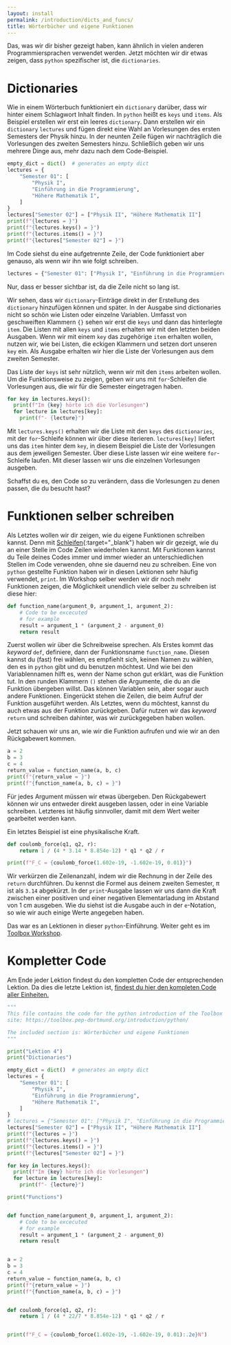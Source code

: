 ```yaml
---
layout: install
permalink: /introduction/dicts_and_funcs/
title: Wörterbücher und eigene Funktionen
---
```


Das, was wir dir bisher gezeigt haben, kann ähnlich
in vielen anderen Programmiersprachen verwendet werden.
Jetzt möchten wir dir etwas zeigen, dass `python` spezifischer ist,
die `dictionaries`.

# Dictionaries

Wie in einem Wörterbuch funktioniert ein `dictionary` darüber,
dass wir hinter einem Schlagwort Inhalt finden.
In `python` heißt es `keys` und `items`.
Als Beispiel erstellen wir erst ein leeres `dictionary`.
Dann erstellen wir ein `dictionary` `lectures`
und fügen direkt eine Wahl an Vorlesungen
des ersten Semesters der Physik hinzu.
In der neunten Zeile fügen wir nachträglich die Vorlesungen
des zweiten Semesters hinzu.
Schließlich geben wir uns mehrere Dinge aus,
mehr dazu nach dem Code-Beispiel.
```python
empty_dict = dict()  # generates an empty dict
lectures = {
    "Semester 01": [
        "Physik I",
        "Einführung in die Programmierung",
        "Höhere Mathematik I",
    ]
}
lectures["Semester 02"] = ["Physik II", "Höhere Mathematik II"]
print(f"{lectures = }")
print(f"{lectures.keys() = }")
print(f"{lectures.items() = }")
print(f"{lectures["Semester 02"] = }")
```
Im Code siehst du eine aufgetrennte Zeile,
der Code funktioniert aber genauso,
als wenn wir ihn wie folgt schreiben.
```python
lectures = {"Semester 01": ["Physik I", "Einführung in die Programmierung", "Höhere Mathematik I"]}
```
Nur, dass er besser sichtbar ist, da die Zeile nicht so lang ist.

Wir sehen, dass wir `dictionary`-Einträge direkt in der Erstellung
des `dictionary` hinzufügen können und später.
In der Ausgabe sind dictionaries nicht so schön wie Listen oder
einzelne Variablen.
Umfasst von geschweiften Klammern `{}` sehen wir erst die `keys`
und dann das hinterlegte `item`.
Die Listen mit allen `keys` und `items` erhalten wir
mit den letzten beiden Ausgaben.
Wenn wir mit einem `key` das zugehörige `item` erhalten wollen,
nutzen wir, wie bei Listen, die eckigen Klammern und
setzen dort unseren `key` ein.
Als Ausgabe erhalten wir hier die Liste der Vorlesungen aus
dem zweiten Semester.

Das Liste der `keys` ist sehr nützlich,
wenn wir mit den `items` arbeiten wollen.
Um die Funktionsweise zu zeigen,
geben wir uns mit `for`-Schleifen die Vorlesungen aus,
die wir für die Semester eingetragen haben.
```python
for key in lectures.keys():
  print(f"Im {key} hörte ich die Vorlesungen")
  for lecture in lectures[key]:
    print(f"- {lecture}")
```
Mit `lectures.keys()` erhalten wir die Liste mit den `keys` des
`dictionaries`, mit der `for`-Schleife können wir über diese
iterieren.
`lectures[key]` liefert uns das `item` hinter dem `key`,
in diesem Beispiel die Liste der Vorlesungen aus dem jeweiligen
Semester.
Über diese Liste lassen wir eine weitere `for`-Schleife laufen.
Mit dieser lassen wir uns die einzelnen Vorlesungen ausgeben.

Schaffst du es, den Code so zu verändern,
dass die Vorlesungen zu denen passen, die du besucht hast?

# Funktionen selber schreiben
Als Letztes wollen wir dir zeigen,
wie du eigene Funktionen schreiben kannst.
Denn mit [Schleifen](/introduction/control_structures/#Loops){:target="_blank"}
haben wir dir gezeigt, wie du an einer Stelle im Code Zeilen wiederholen kannst.
Mit Funktionen kannst du Teile deines Codes immer und immer wieder
an unterschiedlichen Stellen im Code verwenden, ohne sie dauernd neu zu schreiben.
Eine von `python` gestellte Funktion haben wir in diesen Lektionen sehr häufig verwendet, `print`.
Im Workshop selber werden wir dir noch mehr Funktionen zeigen,
die Möglichkeit unendlich viele selber zu schreiben ist diese hier:
```python
def function_name(argument_0, argument_1, argument_2):
    # Code to be excecuted
    # for example
    result = argument_1 * (argument_2 - argument_0)
    return result
```
Zuerst wollen wir über die Schreibweise sprechen.
Als Erstes kommt das _keyword_ `def`, definiere,
dann der Funktionsname `function_name`.
Diesen kannst du (fast) frei wählen, es empfiehlt sich, keinen Namen zu wählen,
den es in `python` gibt und du benutzen möchtest.
Und wie bei den Variablennamen hilft es, wenn der Name schon gut erklärt,
was die Funktion tut.
In den runden Klammern `()` stehen die Argumente, die du an die Funktion übergeben willst.
Das können Variablen sein, aber sogar auch andere Funktionen.
Eingerückt stehen die Zeilen, die beim Aufruf der Funktion ausgeführt werden.
Als Letztes, wenn du möchtest, kannst du auch etwas aus der Funktion zurückgeben.
Dafür nutzen wir das _keyword_ `return` und schreiben dahinter, was wir zurückgegeben haben wollen.

Jetzt schauen wir uns an, wie wir die Funktion aufrufen und wie wir an den Rückgabewert kommen.
```python
a = 2
b = 3
c = 4
return_value = function_name(a, b, c)
print(f"{return_value = }")
print(f"{function_name(a, b, c) = }")
```
Für jedes Argument müssen wir etwas übergeben.
Den Rückgabewert können wir uns entweder direkt ausgeben lassen,
oder in eine Variable schreiben. Letzteres ist häufig sinnvoller,
damit mit dem Wert weiter gearbeitet werden kann.

Ein letztes Beispiel ist eine physikalische Kraft.
```python
def coulomb_force(q1, q2, r):
    return 1 / (4 * 3.14 * 8.854e-12) * q1 * q2 / r

print(f"F_C = {coulomb_force(1.602e-19, -1.602e-19, 0.01)}")
```
Wir verkürzen die Zeilenanzahl, indem wir die Rechnung in der Zeile des `return` durchführen.
Du kennst die Formel aus deinem zweiten Semester, π ist als `3.14` abgekürzt.
In der `print`-Ausgabe lassen wir uns dann die Kraft zwischen einer positiven und
einer negativen Elementarladung im Abstand von 1 cm ausgeben. 
Wie du siehst ist die Ausgabe auch in der `e`-Notation, 
so wie wir auch einige Werte angegeben haben.

Das war es an Lektionen in dieser `python`-Einführung.
Weiter geht es im [Toolbox Workshop](/index/#Ablaufplan).

# Kompletter Code
Am Ende jeder Lektion findest du den kompletten Code der entsprechenden Lektion.
Da dies die letzte Lektion ist,
[findest du hier den kompleten Code aller Einheiten.](/introduction/complete_introduction.py)

```python
"""
This file contains the code for the python introduction of the Toolbox Workshop.
site: https://toolbox.pep-dortmund.org/introduction/python/

The included section is: Wörterbücher und eigene Funktionen
"""

print("Lektion 4")
print("Dictionaries")

empty_dict = dict()  # generates an empty dict
lectures = {
    "Semester 01": [
        "Physik I",
        "Einführung in die Programmierung",
        "Höhere Mathematik I",
    ]
}
# lectures = {"Semester 01": ["Physik I", "Einführung in die Programmierung", "Höhere Mathematik I"]}
lectures["Semester 02"] = ["Physik II", "Höhere Mathematik II"]
print(f"{lectures = }")
print(f"{lectures.keys() = }")
print(f"{lectures.items() = }")
print(f"{lectures["Semester 02"] = }")

for key in lectures.keys():
  print(f"Im {key} hörte ich die Vorlesungen")
  for lecture in lectures[key]:
    print(f"- {lecture}")

print("Functions")


def function_name(argument_0, argument_1, argument_2):
    # Code to be excecuted
    # for example
    result = argument_1 * (argument_2 - argument_0)
    return result


a = 2
b = 3
c = 4
return_value = function_name(a, b, c)
print(f"{return_value = }")
print(f"{function_name(a, b, c) = }")


def coulomb_force(q1, q2, r):
    return 1 / (4 * 22/7 * 8.854e-12) * q1 * q2 / r


print(f"F_C = {coulomb_force(1.602e-19, -1.602e-19, 0.01):.2e}N")
```